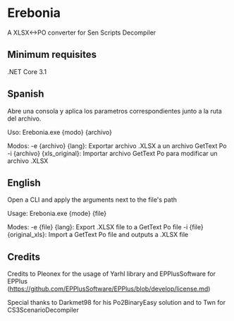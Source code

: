 # Erebonia
A XLSX&lt;->PO converter for Sen Scripts Decompiler

Minimum requisites
-----------------------------------------------------------
.NET Core 3.1

Spanish
-----------------------------------------------------------
Abre una consola y aplica los parametros correspondientes junto a la ruta del archivo.

Uso: Erebonia.exe {modo} {archivo}

Modos: -e {archivo} {lang}: Exportar archivo .XLSX a un archivo GetText Po
       -i {archivo} {xls_original}: Importar archivo GetText Po para modificar un archivo .XLSX

English
-----------------------------------------------------------
Open a CLI and apply the arguments next to the file's path

Usage: Erebonia.exe {mode} {file}

Modes: -e {file} {lang}: Export .XLSX file to a GetText Po file
       -i {file} {original_xls}: Import a GetText Po file and outputs a .XLSX file

Credits
-----------------------------------------------------------
Credits to Pleonex for the usage of Yarhl library and EPPlusSoftware for EPPlus
(https://github.com/EPPlusSoftware/EPPlus/blob/develop/license.md)

Special thanks to Darkmet98 for his Po2BinaryEasy solution and to Twn for CS3ScenarioDecompiler
